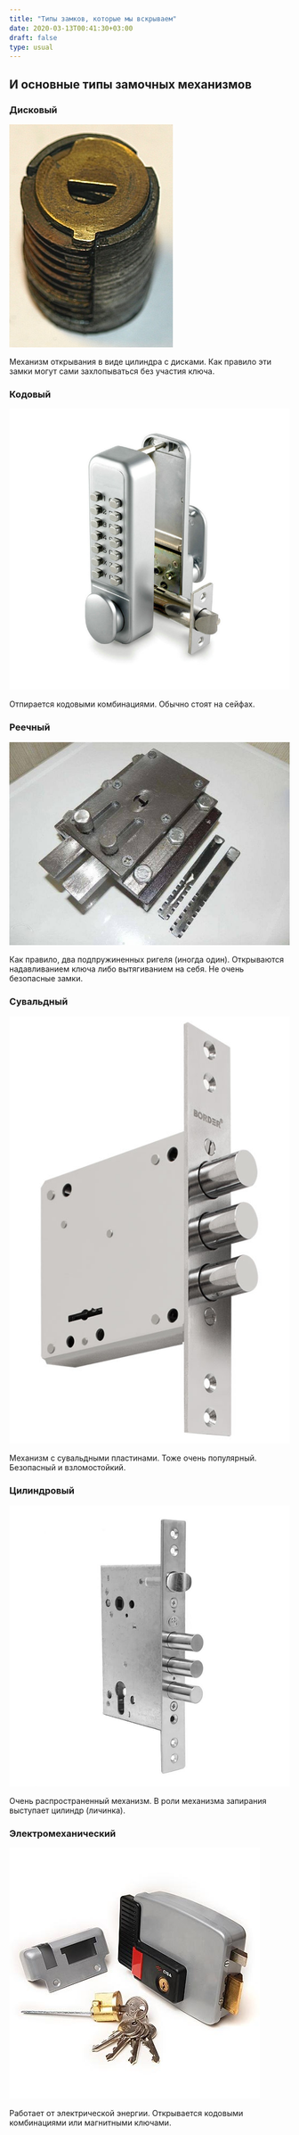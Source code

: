 ```yaml
---
title: "Типы замков, которые мы вскрываем"
date: 2020-03-13T00:41:30+03:00
draft: false
type: usual
---
```

## И основные типы замочных механизмов

### Дисковый

![дисковый замок](disk-lock.jpg)
 
Механизм открывания в виде цилиндра с дисками. Как правило эти замки могут сами захлопываться без участия ключа.

### Кодовый

![кодовый замок](code-lock.jpg)
 
Отпирается кодовыми комбинациями. Обычно стоят на сейфах.

### Реечный 

![реечный замок](reech-lock.jpg)

Как правило, два подпружиненных ригеля (иногда один). Открываются надавливанием ключа либо вытягиванием на себя. Не очень безопасные замки.

### Сувальдный  

![сувальдный замок](suvald-lock.jpg)

Механизм с сувальдными пластинами. Тоже очень популярный. Безопасный и взломостойкий.

### Цилиндровый 

![сувальдный замок](cilindr-lock.jpg)

Очень распространенный механизм. В роли механизма запирания выступает цилиндр (личинка).

### Электромеханический 

![электронный замок](electr-lock.jpg)

Работает от электрической энергии. Открывается кодовыми комбинациями или магнитными ключами.